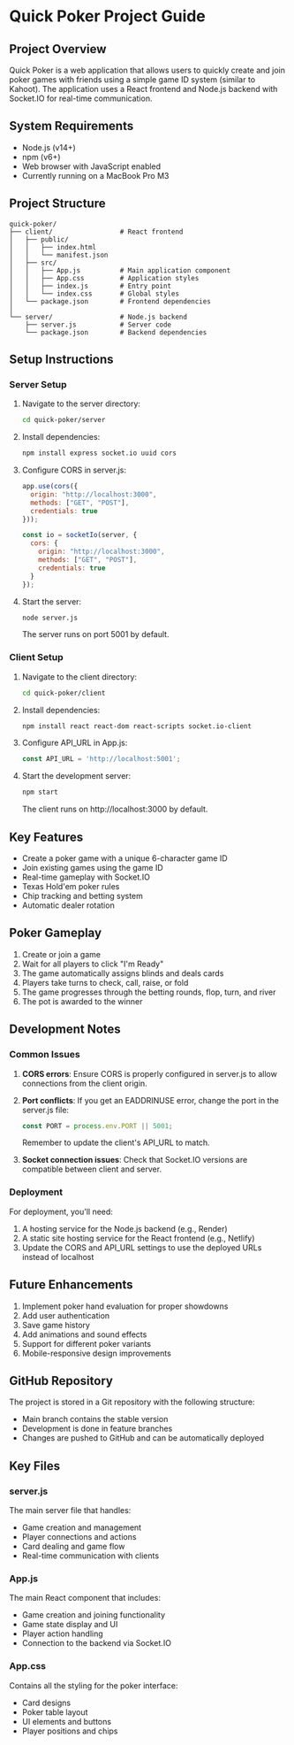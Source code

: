 # Quick Poker Project Guide

## Project Overview
Quick Poker is a web application that allows users to quickly create and join poker games with friends using a simple game ID system (similar to Kahoot). The application uses a React frontend and Node.js backend with Socket.IO for real-time communication.

## System Requirements
- Node.js (v14+)
- npm (v6+)
- Web browser with JavaScript enabled
- Currently running on a MacBook Pro M3

## Project Structure
```
quick-poker/
├── client/                 # React frontend
│   ├── public/
│   │   ├── index.html
│   │   └── manifest.json
│   ├── src/
│   │   ├── App.js          # Main application component
│   │   ├── App.css         # Application styles
│   │   ├── index.js        # Entry point
│   │   └── index.css       # Global styles
│   └── package.json        # Frontend dependencies
│
└── server/                 # Node.js backend
    ├── server.js           # Server code
    └── package.json        # Backend dependencies
```

## Setup Instructions

### Server Setup
1. Navigate to the server directory:
   ```bash
   cd quick-poker/server
   ```

2. Install dependencies:
   ```bash
   npm install express socket.io uuid cors
   ```

3. Configure CORS in server.js:
   ```javascript
   app.use(cors({
     origin: "http://localhost:3000",
     methods: ["GET", "POST"],
     credentials: true
   }));
   
   const io = socketIo(server, {
     cors: {
       origin: "http://localhost:3000",
       methods: ["GET", "POST"],
       credentials: true
     }
   });
   ```

4. Start the server:
   ```bash
   node server.js
   ```
   The server runs on port 5001 by default.

### Client Setup
1. Navigate to the client directory:
   ```bash
   cd quick-poker/client
   ```

2. Install dependencies:
   ```bash
   npm install react react-dom react-scripts socket.io-client
   ```

3. Configure API_URL in App.js:
   ```javascript
   const API_URL = 'http://localhost:5001';
   ```

4. Start the development server:
   ```bash
   npm start
   ```
   The client runs on http://localhost:3000 by default.

## Key Features
- Create a poker game with a unique 6-character game ID
- Join existing games using the game ID
- Real-time gameplay with Socket.IO
- Texas Hold'em poker rules
- Chip tracking and betting system
- Automatic dealer rotation

## Poker Gameplay
1. Create or join a game
2. Wait for all players to click "I'm Ready"
3. The game automatically assigns blinds and deals cards
4. Players take turns to check, call, raise, or fold
5. The game progresses through the betting rounds, flop, turn, and river
6. The pot is awarded to the winner

## Development Notes

### Common Issues
1. **CORS errors**: Ensure CORS is properly configured in server.js to allow connections from the client origin.
2. **Port conflicts**: If you get an EADDRINUSE error, change the port in the server.js file:
   ```javascript
   const PORT = process.env.PORT || 5001;
   ```
   Remember to update the client's API_URL to match.

3. **Socket connection issues**: Check that Socket.IO versions are compatible between client and server.

### Deployment
For deployment, you'll need:
1. A hosting service for the Node.js backend (e.g., Render)
2. A static site hosting service for the React frontend (e.g., Netlify)
3. Update the CORS and API_URL settings to use the deployed URLs instead of localhost

## Future Enhancements
1. Implement poker hand evaluation for proper showdowns
2. Add user authentication
3. Save game history
4. Add animations and sound effects
5. Support for different poker variants
6. Mobile-responsive design improvements

## GitHub Repository
The project is stored in a Git repository with the following structure:
- Main branch contains the stable version
- Development is done in feature branches
- Changes are pushed to GitHub and can be automatically deployed

## Key Files

### server.js
The main server file that handles:
- Game creation and management
- Player connections and actions
- Card dealing and game flow
- Real-time communication with clients

### App.js
The main React component that includes:
- Game creation and joining functionality
- Game state display and UI
- Player action handling
- Connection to the backend via Socket.IO

### App.css
Contains all the styling for the poker interface:
- Card designs
- Poker table layout
- UI elements and buttons
- Player positions and chips

